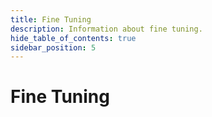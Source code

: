 ```yaml
---
title: Fine Tuning
description: Information about fine tuning.
hide_table_of_contents: true
sidebar_position: 5
---
```


# Fine Tuning